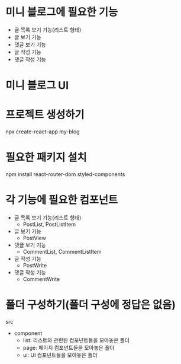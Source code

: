 # 미니 블로그에 필요한 기능
- 글 목록 보기 기능(리스트 형태)
- 글 보기 기능
- 댓글 보기 기능
- 글 작성 기능
- 댓글 작성 기능

# 미니 블로그 UI

# 프로젝트 생성하기
npx create-react-app my-blog

# 필요한 패키지 설치
npm install react-router-dom styled-components

# 각 기능에 필요한 컴포넌트
- 글 목록 보기 기능(리스트 형태)
  - PostList, PostListItem
- 글 보기 기능
  - PostView
- 댓글 보기 기능
  - CommentList, CommentListItem
- 글 작성 기능
  - PostWrite
- 댓글 작성 기능
  - CommentWrite

# 폴더 구성하기(폴더 구성에 정답은 없음)
src
  - component
    - list: 리스트와 관련된 컴포넌트들을 모아놓은 폴더
    - page: 페이지 컴포넌트들을 모아놓은 폴더
    - ui: UI 컴포넌트들을 모아놓은 폴더